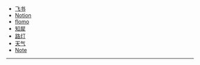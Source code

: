 - [飞书](https://e8aced0umw.feishu.cn/messenger/)
- [Notion](https://www.notion.so/)
- [flomo](https://flomoapp.com/)
- [知犀](https://www.zhixi.com/)
- [路灯](https://dingerall.notion.site/b0fffb8078e44b4a9119d1b3bdfcb4b5)
- [天气](https://tianqi.qq.com/)
- [Note](https://note.ms/dingeral)
---

<!-- 

- [Quora](https://www.quora.com/)

- [Amazon](https://www.amazon.cn/)

- [Greasy Fork](https://greasyfork.org/zh-CN)

- [lesswrong](https://www.lesswrong.com/)

- [XKCD](https://xkcd.in/)：XKCD中文站，一个关于浪漫、隐喻、数字、以及语言的线上漫画。 -->